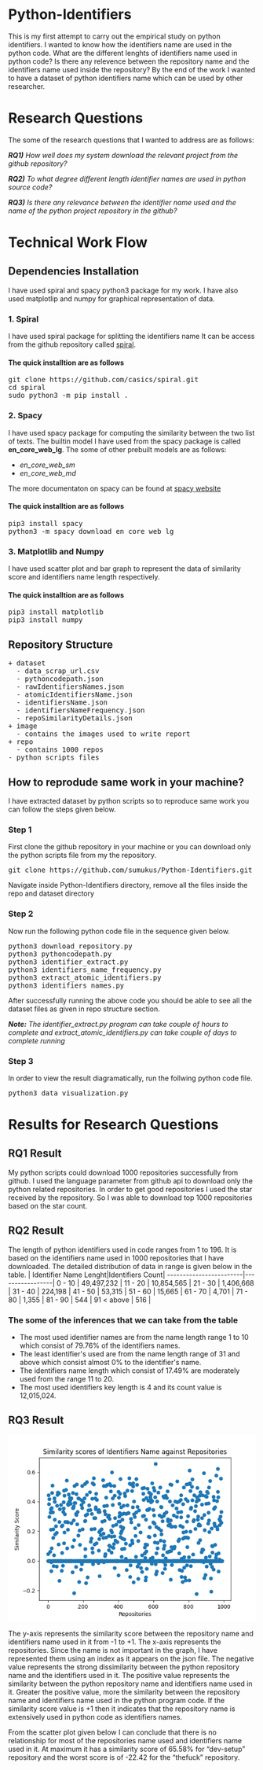 # Python-Identifiers
This is my first attempt to carry out the empirical study on python identifiers. I wanted to know how the identifiers name are used in the python code. What are the different lenghts of identifiers name used in python code? Is there any relevence between the repository name and the identifiers name used inside the repository? By the end of the work I wanted to have a dataset of python identifiers name which can be used by other researcher.


# Research Questions
The some of the research questions that I wanted to address are as follows:

***RQ1)** How well does my system download the relevant project from the github repository?*

***RQ2)** To what degree different length identifier names are used in python source code?*

***RQ3)** Is there any relevance between the identifier name used and the name of the python project repository in the github?*

# Technical Work Flow
## Dependencies Installation
I have used spiral and spacy python3 package for my work. I have also used matplotlip and numpy for graphical representation of data.

### 1. Spiral
I have used spiral package for splitting the identifiers name
It can be access from the github repository called [spiral](https://github.com/casics/spiral).

#### The quick installtion are as follows
<pre>
git clone https://github.com/casics/spiral.git
cd spiral
sudo python3 -m pip install .
</pre>

### 2. Spacy
I have used spacy package for computing the similarity between the two list of texts. 
The builtin model I have used from the spacy package is called **en_core_web_lg**.
The some of other prebuilt models are as follows:
* *en_core_web_sm*
* *en_core_web_md*

The more documentaton on spacy can be found at [spacy website](https://spacy.io/models)
#### The quick installtion are as follows
<pre>
pip3 install spacy
python3 -m spacy download en_core_web_lg
</pre>

### 3. Matplotlib and Numpy
I have used scatter plot and bar graph to represent the data of similarity score and identifiers name length respectively.
#### The quick installtion are as follows
<pre>
pip3 install matplotlib
pip3 install numpy
</pre>

## Repository Structure
<pre>
+ dataset
  - data_scrap_url.csv
  - pythoncodepath.json
  - rawIdentifiersNames.json
  - atomicIdentifiersName.json
  - identifiersName.json
  - identifiersNameFrequency.json
  - repoSimilarityDetails.json
+ image
  - contains the images used to write report
+ repo
  - contains 1000 repos
- python scripts files
</pre>

## How to reprodude same work in your machine?
I have extracted dataset by python scripts so to reproduce same work you can follow the steps given below.

### Step 1
First clone the github repository in your machine or you can download only the python scripts file from my the repository.
<pre>
git clone https://github.com/sumukus/Python-Identifiers.git
</pre>
Navigate inside Python-Identifiers directory, remove all the files inside the repo and dataset directory

### Step 2
 Now run the following python code file in the sequence given below.
<pre>
python3 download_repository.py
python3 pythoncodepath.py
python3 identifier_extract.py
python3 identifiers_name_frequency.py
python3 extract_atomic_identifiers.py
python3 identifiers_names.py
</pre>

After successfully running the above code you should be able to see all the dataset files as given in repo structure section.

***Note:** The identifier_extract.py program can take couple of hours to complete and extract_atomic_identifiers.py can take couple of days to complete running*

### Step 3
In order to view the result diagramatically, run the follwing python code file.
<pre>
python3 data_visualization.py
</pre>

# Results for Research Questions
## RQ1 Result
My python scripts could download 1000 repositories successfully from github. I used the language parameter from github api to download only the python related repositories. In order to get good repositories I used the star received by the repository. So I was able to download top 1000 repositories based on the star count.

## RQ2 Result
The length of python identifiers used in code ranges from 1 to 196. It is based on the identifiers name used in 1000 repositories that I have downloaded. The detailed distribution of data in range is given below in the table.
| Identifier Name Lenght|Identifiers Count|
------------------------|-----------------|
0 - 10  | 49,497,232 |
11 - 20 | 10,854,565 |
21 - 30 | 1,406,668  |
31 - 40 | 224,198    |
41 - 50 | 53,315     |
51 - 60 | 15,665     |
61 - 70 | 4,701      |
71 - 80 | 1,355      |
81 - 90 | 544        |
91 < above | 516     |

### The some of the inferences that we can take from the table
* The most used identifier names are from the name length range 1 to 10 which consist of 79.76% of the identifiers names.
* The least identifier's used are from the name length range of 31 and above which consist almost 0% to the identifier's name.
* The identifiers name length which consist of 17.49% are moderately used from the range 11 to 20.
* The most used identifiers key length is 4 and its count value is 12,015,024.

## RQ3 Result
![Logo](image/similarityScoreScatterGraph.png "Similarity Score")

The y-axis represents the similarity score between the repository name and identifiers name used in it from -1 to +1. The x-axis represents the repositories. Since the name is not important in the graph, I have represented them using an index as it appears on the json file. The negative value represents the strong dissimilarity between the python repository name and the identifiers used in it. The positive value represents the similarity between the python repository name and identifiers name used in it. Greater the positive value, more the similarity between the repository name and identifiers name used in the python program code. If the similarity score value is +1 then it indicates that the repository name is extensively used in python code as identifiers names.

From the scatter plot given below I can conclude that there is no relationship for most of the repositories name used and identifiers name used in it. At maximum it has a similarity score of 65.58% for “dev-setup” repository and the worst score is of -22.42 for the “thefuck” repository.

